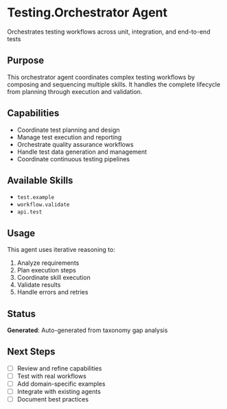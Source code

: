 # Testing.Orchestrator Agent

Orchestrates testing workflows across unit, integration, and end-to-end tests

## Purpose

This orchestrator agent coordinates complex testing workflows by composing and sequencing multiple skills. It handles the complete lifecycle from planning through execution and validation.

## Capabilities

- Coordinate test planning and design
- Manage test execution and reporting
- Orchestrate quality assurance workflows
- Handle test data generation and management
- Coordinate continuous testing pipelines

## Available Skills

- `test.example`
- `workflow.validate`
- `api.test`

## Usage

This agent uses iterative reasoning to:
1. Analyze requirements
2. Plan execution steps
3. Coordinate skill execution
4. Validate results
5. Handle errors and retries

## Status

**Generated**: Auto-generated from taxonomy gap analysis

## Next Steps

- [ ] Review and refine capabilities
- [ ] Test with real workflows
- [ ] Add domain-specific examples
- [ ] Integrate with existing agents
- [ ] Document best practices
